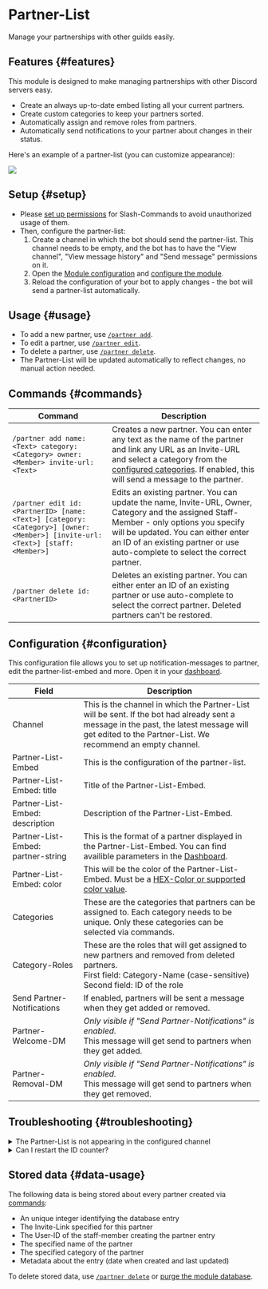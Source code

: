 # Partner-List

Manage your partnerships with other guilds easily.

<ModuleOverview moduleName="partner-list" />

## Features {#features}

This module is designed to make managing partnerships with other Discord servers easy.

* Create an always up-to-date embed listing all your current partners.
* Create custom categories to keep your partners sorted.
* Automatically assign and remove roles from partners.
* Automatically send notifications to your partner about changes in their status.

Here's an example of a partner-list (you can customize appearance):

![](@site/docs/assets/custom-bot/modules/partner-list/example.png)

## Setup {#setup}

* Please [set up permissions](./../../slash-commands) for Slash-Commands to avoid unauthorized usage of them.
* Then, configure the partner-list:
    1. Create a channel in which the bot should send the partner-list. This channel needs to be empty, and the bot has
       to have the "View channel", "View message history" and "Send message" permissions on it.
    2. Open the [Module configuration](https://scnx.app/glink?page=bot/configuration?file=partner-list%7Cconfig)
       and [configure the module](#configuration).
    3. Reload the configuration of your bot to apply changes - the bot will send a partner-list automatically.

## Usage {#usage}

* To add a new partner, use [`/partner add`](#commands).
* To edit a partner, use [`/partner edit`](#commands).
* To delete a partner, use [`/partner delete`](#commands).
* The Partner-List will be updated automatically to reflect changes, no manual action needed.

## Commands {#commands}

<SlashCommandExplanation />

| Command                                                                                                                  | Description                                                                                                                                                                                                                                                     |
|--------------------------------------------------------------------------------------------------------------------------|-----------------------------------------------------------------------------------------------------------------------------------------------------------------------------------------------------------------------------------------------------------------|
| `/partner add name:<Text> category:<Category> owner:<Member> invite-url:<Text>`                                          | Creates a new partner. You can enter any text as the name of the partner and link any URL as an Invite-URL and select a category from the [configured categories](#configuration). If enabled, this will send a message to the partner.                         |
| `/partner edit id:<PartnerID> [name:<Text>] [category:<Category>] [owner:<Member>] [invite-url:<Text>] [staff:<Member>]` | Edits an existing partner. You can update the name, Invite-URL, Owner, Category and the assigned Staff-Member - only options you specify will be updated. You can either enter an ID of an existing partner or use auto-complete to select the correct partner. |
| `/partner delete id:<PartnerID>`                                                                                         | Deletes an existing partner. You can either enter an ID of an existing partner or use auto-complete to select the correct partner. Deleted partners can't be restored.                                                                                          |

## Configuration {#configuration}

This configuration file allows you to set up notification-messages to partner, edit the partner-list-embed and more.
Open it in
your [dashboard](https://scnx.app/glink?page=bot/configuration?file=partner-list%7Cconfig).

| Field                              | Description                                                                                                                                                                                           |
|------------------------------------|-------------------------------------------------------------------------------------------------------------------------------------------------------------------------------------------------------|
| Channel                            | This is the channel in which the Partner-List will be sent. If the bot had already sent a message in the past, the latest message will get edited to the Partner-List. We recommend an empty channel. |
| Partner-List-Embed                 | This is the configuration of the partner-list.                                                                                                                                                        |
| Partner-List-Embed: title          | Title of the Partner-List-Embed.                                                                                                                                                                      |
| Partner-List-Embed: description    | Description of the Partner-List-Embed.                                                                                                                                                                |
| Partner-List-Embed: partner-string | This is the format of a partner displayed in the Partner-List-Embed. You can find availible parameters in the [Dashboard](https://scnx.app/glink?page=bot/configuration?file=partner-list%7Cconfig).  |
| Partner-List-Embed: color          | This will be the color of the Partner-List-Embed. Must be a [HEX-Color or supported color value](./../../additional-features#embed-colors).                                                           |
| Categories                         | These are the categories that partners can be assigned to. Each category needs to be unique. Only these categories can be selected via commands.                                                      |
| Category-Roles                     | These are the roles that will get assigned to new partners and removed from deleted partners.<br />First field: Category-Name (case-sensitive)<br/>Second field: ID of the role                       |
| Send Partner-Notifications         | If enabled, partners will be sent a message when they get added or removed.                                                                                                                           |
| Partner-Welcome-DM                 | <i>Only visible if "Send Partner-Notifications" is enabled.</i><br/>This message will get send to partners when they get added.                                                                       |
| Partner-Removal-DM                 | <i>Only visible if "Send Partner-Notifications" is enabled.</i><br/>This message will get send to partners when they get removed.                                                                     |

## Troubleshooting {#troubleshooting}

<details>
    <summary>The Partner-List is not appearing in the configured channel</summary>
    <ul>
        <li>Make sure the desired channel is empty.</li>
        <li>Make sure bot has "View channel", "Send messages" and "View message history" permissions on the channel.</li>
        <li>Make sure non of your category fields are empty.</li>
        <li>Make sure you supplied a <a href="./../../additional-features#embed-colors">correct color value</a> in your configuration.</li>
        <li>Restart your bot.</li>
    </ul>
</details>

<details>
    <summary>Can I restart the ID counter?</summary>
    No. The ID is an unique identification number and can not be reset. This is a technical limitation - you can remove the <code>%id%</code> parameter from your "partner-string" under "Partner-List-Embed" in your <a href="https://scnx.app/glink?page=bot/configuration?file=partner-list%7Cconfig">module configuration</a>, if this is annoying you.
</details>

## Stored data {#data-usage}

The following data is being stored about every partner created via [commands](#commands):

* An unique integer identifying the database entry
* The Invite-Link specified for this partner
* The User-ID of the staff-member creating the partner entry
* The specified name of the partner
* The specified category of the partner
* Metadata about the entry (date when created and last updated)

To delete stored data, use [`/partner delete`](#commands)
or [purge the module database](./../../additional-features#reset-module-database).